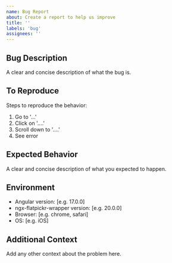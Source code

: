 ```yaml
---
name: Bug Report
about: Create a report to help us improve
title: ''
labels: 'bug'
assignees: ''
---
```


## Bug Description

A clear and concise description of what the bug is.

## To Reproduce

Steps to reproduce the behavior:

1. Go to '...'
2. Click on '....'
3. Scroll down to '....'
4. See error

## Expected Behavior

A clear and concise description of what you expected to happen.

## Environment

- Angular version: [e.g. 17.0.0]
- ngx-flatpickr-wrapper version: [e.g. 20.0.0]
- Browser: [e.g. chrome, safari]
- OS: [e.g. iOS]

## Additional Context

Add any other context about the problem here.
